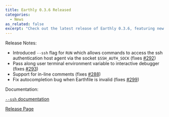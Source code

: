 ```yaml
---
title: Earthly 0.3.6 Released
categories:
  - News
as_related: false
excerpt: "Check out the latest release of Earthly 0.3.6, featuring new features like the `--ssh` flag for improved command access and support for in-line comments. Plus, find out how to fix autocompletion bugs and pass along user terminal environment variables."
---
```


Release Notes:

- Introduced `--ssh` flag for `RUN` which allows commands to access the ssh authentication host agent via the socket `$SSH_AUTH_SOCK` (fixes [#292](https://github.com/earthly/earthly/pull/292))
- Pass along user terminal environment variable to interactive debugger (fixes [#293](https://github.com/earthly/earthly/pull/293))
- Support for in-line comments (fixes [#288](https://github.com/earthly/earthly/pull/288))
- Fix autocompletion bug when Earthfile is invalid (fixes [#299](https://github.com/earthly/earthly/pull/299))

Documentation:

[`--ssh` documentation](https://docs.earthly.dev/earthfile#ssh)

[Release Page](https://github.com/earthly/earthly/releases/tag/v0.3.6)
